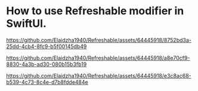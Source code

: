 How to use Refreshable modifier in SwiftUI.
===========================================

https://github.com/Elaidzha1940/Refreshable/assets/64445918/8752bd3a-25dd-4cb4-8fc9-b5f00145db49

https://github.com/Elaidzha1940/Refreshable/assets/64445918/a8e70cf9-8830-4a3b-ad30-080b15b3fb19

https://github.com/Elaidzha1940/Refreshable/assets/64445918/e3c8ac68-b539-4c73-8c4e-d7b8fdde484e
